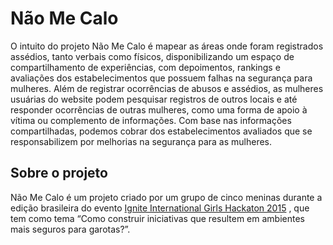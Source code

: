 # Não Me Calo

O intuito do projeto Não Me Calo é mapear as áreas onde foram registrados assédios, tanto verbais como físicos, disponibilizando um espaço de compartilhamento de experiências, com depoimentos, rankings e avaliações dos estabelecimentos que possuem falhas na segurança para mulheres.
Além de registrar ocorrências de abusos e assédios, as mulheres usuárias do website podem pesquisar registros de outros locais e até responder ocorrências de outras mulheres, como uma forma de apoio à vítima ou complemento de informações.
Com base nas informações compartilhadas, podemos cobrar dos estabelecimentos avaliados que se responsabilizem por melhorias na segurança para as mulheres.

## Sobre o projeto

Não Me Calo é um projeto criado por um grupo de cinco meninas durante a edição brasileira do evento [Ignite International Girls Hackaton 2015](http://ignite.globalfundforwomen.org/) , que tem como tema “Como construir iniciativas que resultem em ambientes mais seguros para garotas?”.
